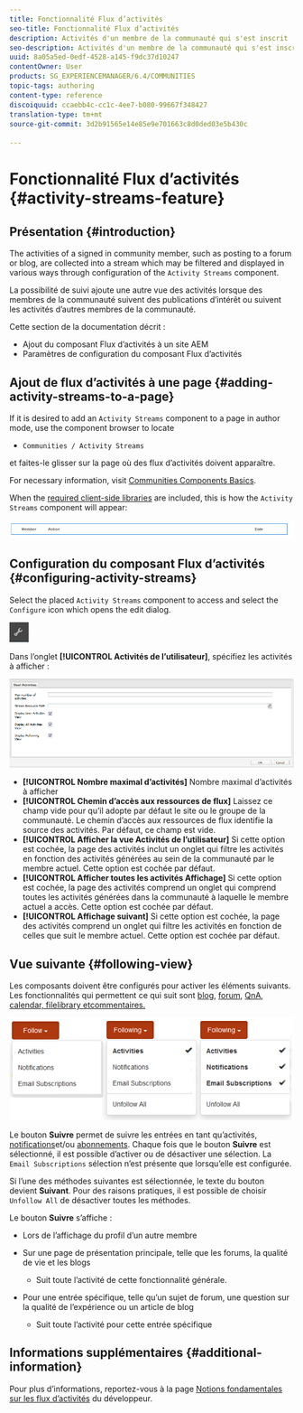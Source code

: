 ```yaml
---
title: Fonctionnalité Flux d’activités
seo-title: Fonctionnalité Flux d’activités
description: Activités d'un membre de la communauté qui s'est inscrit
seo-description: Activités d'un membre de la communauté qui s'est inscrit
uuid: 8a05a5ed-0edf-4528-a145-f9dc37d10247
contentOwner: User
products: SG_EXPERIENCEMANAGER/6.4/COMMUNITIES
topic-tags: authoring
content-type: reference
discoiquuid: ccaebb4c-cc1c-4ee7-b080-99667f348427
translation-type: tm+mt
source-git-commit: 3d2b91565e14e85e9e701663c8d0ded03e5b430c

---
```



# Fonctionnalité Flux d’activités {#activity-streams-feature}

## Présentation {#introduction}

The activities of a signed in community member, such as posting to a forum or blog, are collected into a stream which may be filtered and displayed in various ways through configuration of the `Activity Streams` component.

La possibilité de suivi ajoute une autre vue des activités lorsque des membres de la communauté suivent des publications d’intérêt ou suivent les activités d’autres membres de la communauté.

Cette section de la documentation décrit :

* Ajout du composant Flux d’activités à un site AEM
* Paramètres de configuration du composant Flux d’activités

## Ajout de flux d’activités à une page {#adding-activity-streams-to-a-page}

If it is desired to add an `Activity Streams` component to a page in author mode, use the component browser to locate

* `Communities / Activity Streams`

et faites-le glisser sur la page où des flux d’activités doivent apparaître.

For necessary information, visit [Communities Components Basics](basics.md).

When the [required client-side libraries](essentials-activities.md#essentials-for-client-side) are included, this is how the `Activity Streams` component will appear:

![chlimage_1-195](assets/chlimage_1-195.png)

## Configuration du composant Flux d’activités {#configuring-activity-streams}

Select the placed `Activity Streams` component to access and select the `Configure` icon which opens the edit dialog.

![chlimage_1-196](assets/chlimage_1-196.png)

Dans l’onglet **[!UICONTROL Activités de l’utilisateur]**, spécifiez les activités à afficher :

![chlimage_1-197](assets/chlimage_1-197.png)

* **[!UICONTROL Nombre maximal d’activités]** Nombre maximal d’activités à afficher
* **[!UICONTROL Chemin d’accès aux ressources de flux]** Laissez ce champ vide pour qu’il adopte par défaut le site ou le groupe de la communauté. Le chemin d’accès aux ressources de flux identifie la source des activités. Par défaut, ce champ est vide.
* **[!UICONTROL Afficher la vue Activités de l’utilisateur]** Si cette option est cochée, la page des activités inclut un onglet qui filtre les activités en fonction des activités générées au sein de la communauté par le membre actuel. Cette option est cochée par défaut.
* **[!UICONTROL Afficher toutes les activités Affichage]** Si cette option est cochée, la page des activités comprend un onglet qui comprend toutes les activités générées dans la communauté à laquelle le membre actuel a accès. Cette option est cochée par défaut.
* **[!UICONTROL Affichage suivant]** Si cette option est cochée, la page des activités comprend un onglet qui filtre les activités en fonction de celles que suit le membre actuel. Cette option est cochée par défaut.

## Vue suivante {#following-view}

Les composants doivent être configurés pour activer les éléments suivants. Les fonctionnalités qui permettent ce qui suit sont [blog](blog-feature.md), [forum](forum.md), [QnA](working-with-qna.md), [calendar, filelibrary etcommentaires.](calendar.md)[](file-library.md)[](comments.md)

![chlimage_1-198](assets/chlimage_1-198.png)

Le bouton **Suivre** permet de suivre les entrées en tant qu’activités, [notifications](notifications.md)et/ou [abonnements](subscriptions.md). Chaque fois que le bouton **Suivre** est sélectionné, il est possible d’activer ou de désactiver une sélection. La `Email Subscriptions` sélection n’est présente que lorsqu’elle est configurée.

Si l’une des méthodes suivantes est sélectionnée, le texte du bouton devient **Suivant**. Pour des raisons pratiques, il est possible de choisir `Unfollow All` de désactiver toutes les méthodes.

Le bouton **Suivre** s’affiche :

* Lors de l’affichage du profil d’un autre membre
* Sur une page de présentation principale, telle que les forums, la qualité de vie et les blogs
   * Suit toute l’activité de cette fonctionnalité générale.

* Pour une entrée spécifique, telle qu’un sujet de forum, une question sur la qualité de l’expérience ou un article de blog
   * Suit toute l’activité pour cette entrée spécifique

## Informations supplémentaires {#additional-information}

Pour plus d’informations, reportez-vous à la page [Notions fondamentales sur les flux d’activités](essentials-activities.md) du développeur.
